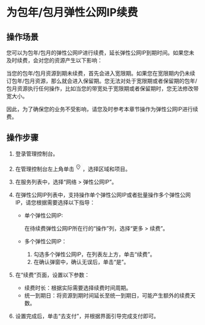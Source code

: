 # 为包年/包月弹性公网IP续费<a name="eip_0014"></a>

## 操作场景<a name="section17241151163212"></a>

您可以为包年/包月的弹性公网IP进行续费，延长弹性公网IP到期时间。如果您未及时续费，会对您的资源产生以下影响：

当您的包年/包月资源到期未续费，首先会进入宽限期。如果您在宽限期内仍未续订包年/包月资源，那么就会进入保留期。您无法对处于宽限期或者保留期的包年/包月资源执行任何操作，比如当您的带宽处于宽限期或者保留期时，您无法修改带宽大小。

因此，为了确保您的业务不受影响，请您及时参考本章节操作为弹性公网IP进行续费。

## 操作步骤<a name="section194319203325"></a>

1.  登录管理控制台。
2.  在管理控制台左上角单击![](figures/icon-region.png)，选择区域和项目。
3.  在服务列表中，选择“网络 \> 弹性公网IP”。
4.  在弹性公网IP列表中，支持操作单个弹性公网IP或者批量操作多个弹性公网IP，请您根据需要选择以下指导：
    -   单个弹性公网IP:

        在待续费弹性公网IP所在行的“操作”列，选择“更多 \> 续费”。

    -   多个弹性公网IP：
        1.  勾选多个弹性公网IP，在列表左上方，单击“续费”。
        2.  在确认弹窗中，确认无误后，单击“是”。

5.  在“续费“页面，设置以下参数：
    -   续费时长：根据实际需要选择续费时间周期。
    -   统一到期日：将资源到期时间延长至统一到期日，可能产生额外的续费天数。

6.  设置完成后，单击“去支付”，并根据界面引导完成支付即可。

